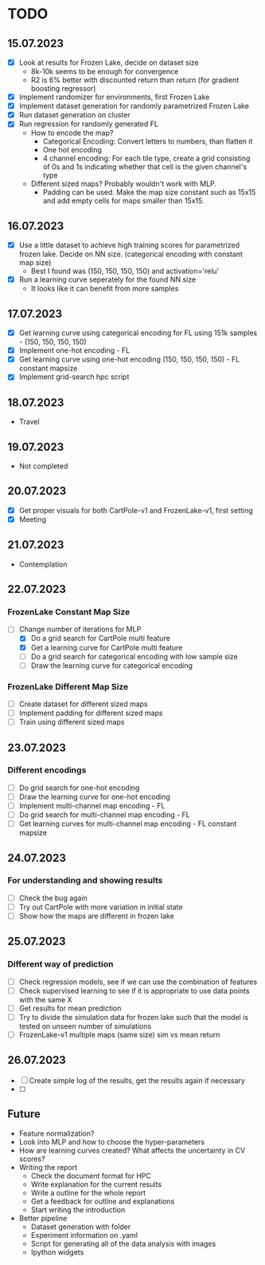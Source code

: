 # TODO

## 15.07.2023
- [x] Look at results for Frozen Lake, decide on dataset size
    - 8k-10k seems to be enough for convergence
    - R2 is 6% better with discounted return than return (for gradient boosting regressor)
- [x] Implement randomizer for environments, first Frozen Lake
- [x] Implement dataset generation for randomly parametrized Frozen Lake
- [x] Run dataset generation on cluster
- [x] Run regression for randomly generated FL
    - How to encode the map?
        - Categorical Encoding: Convert letters to numbers, than flatten it
        - One hot encoding
        - 4 channel encoding: For each tile type, create a grid consisting of 0s and 1s indicating whether that cell is the given channel's type
    - Different sized maps? Probably wouldn't work with MLP.
        - Padding can be used. Make the map size constant such as 15x15 and add empty cells for maps smaller than 15x15. 

## 16.07.2023
- [x] Use a little dataset to achieve high training scores for parametrized frozen lake. Decide on NN size. (categorical encoding with constant map size)
    - Best I found was (150, 150, 150, 150) and activation='relu'
- [x] Run a learning curve seperately for the found NN size
    - It looks like it can benefit from more samples
  
## 17.07.2023
- [x] Get learning curve using categorical encoding for FL using 151k samples - (150, 150, 150, 150)
- [x] Implement one-hot encoding - FL
- [x] Get learning curve using one-hot encoding (150, 150, 150, 150) - FL constant mapsize
- [X] Implement grid-search hpc script

## 18.07.2023
- Travel

## 19.07.2023
- Not completed

## 20.07.2023
- [x] Get proper visuals for both CartPole-v1 and FrozenLake-v1, first setting
- [x] Meeting

## 21.07.2023
- Contemplation

## 22.07.2023
### FrozenLake Constant Map Size
- [ ] Change number of iterations for MLP
  - [x] Do a grid search for CartPole multi feature
  - [x] Get a learning curve for CartPole multi feature
  - [ ] Do a grid search for categorical encoding with low sample size
  - [ ] Draw the learning curve for categorical encoding

### FrozenLake Different Map Size
- [ ] Create dataset for different sized maps
- [ ] Implement padding for different sized maps
- [ ] Train using different sized maps

## 23.07.2023
### Different encodings
- [ ] Do grid search for one-hot encoding
- [ ] Draw the learning curve for one-hot encoding
- [ ] Implement multi-channel map encoding - FL
- [ ] Do grid search for multi-channel map encoding - FL
- [ ] Get learning curves for multi-channel map encoding - FL constant mapsize

## 24.07.2023
### For understanding and showing results
- [ ] Check the bug again
- [ ] Try out CartPole with more variation in initial state
- [ ] Show how the maps are different in frozen lake

## 25.07.2023
### Different way of prediction
- [ ] Check regression models, see if we can use the combination of features
- [ ] Check supervised learning to see if it is appropriate to use data points with the same X
- [ ] Get results for mean prediction
- [ ] Try to divide the simulation data for frozen lake such that the model is tested on unseen number of simulations
- [ ] FrozenLake-v1 multiple maps (same size) sim vs mean return 

## 26.07.2023
- [ ] Create simple log of the results, get the results again if necessary
- [ ] 

## Future
- Feature normalization?
- Look into MLP and how to choose the hyper-parameters
- How are learning curves created? What affects the uncertainty in CV scores?
- Writing the report
    - Check the document format for HPC
    - Write explanation for the current results
    - Write a outline for the whole report
    - Get a feedback for outline and explanations
    - Start writing the introduction
- Better pipeline
    - Dataset generation with folder
    - Experiment information on .yaml
    - Script for generating all of the data analysis with images
    - Ipython widgets